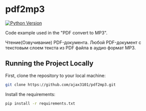 # pdf2mp3
[![Python Version](https://img.shields.io/badge/python-3.10-brightgreen.svg)](https://python.org)

Code example used in the "PDF convert to MP3".

Чтение(Озвучивание) PDF-документа. Любой PDF-документ с текстовым слоем текста из PDF файла в аудио формат MP3.

## Running the Project Locally

First, clone the repository to your local machine:

```bash
git clone https://github.com/ajax3101/pdf2mp3.git
```

Install the requirements:

```bash
pip install -r requirements.txt
```
